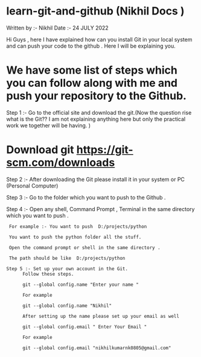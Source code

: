 # learn-git-and-github (Nikhil Docs )

Written by :- Nikhil 
Date :- 24 JULY 2022 

Hi Guys , here I have explained how can you install Git in your local system and can push your code to the github . Here I will be explaining you.


# We have some list of steps which you can follow along with me and push your repository to the Github.

Step 1 :- Go to the official site and download the git.(Now the question rise what is the Git?? I am not explaining anything here but only the practical work we together will be having. )

# Download git https://git-scm.com/downloads

Step 2 :- After downloading the Git please install it in your system or PC (Personal Computer)

Step 3 :- Go to the folder which you want to push to the Github . 

Step 4 :- Open any shell, Command Prompt , Terminal in the same directory which you want to push .

     For example :- You want to push  D:/projects/python 
     
     You want to push the python folder all the stuff. 
     
     Open the command prompt or shell in the same directory . 
     
     The path should be like  D:/projects/python 
     
    Step 5 :- Set up your own account in the Git.
          Follow these steps. 
          
          git --global config.name "Enter your name "
          
          For example 
          
          git --global config.name "Nikhil"
          
          After setting up the name please set up your email as well 
          
          git --global config.email " Enter Your Email " 
          
          For example 
          
          git --global config.email "nikhilkumarnk0805@gmail.com"
          
         
    

     
